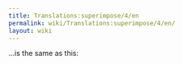 ```yaml
---
title: Translations:superimpose/4/en
permalink: wiki/Translations:superimpose/4/en/
layout: wiki
---
```


...is the same as this:
